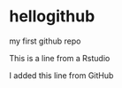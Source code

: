 hellogithub
===========

my first github repo

This is a line from a Rstudio

I added this line from GitHub
